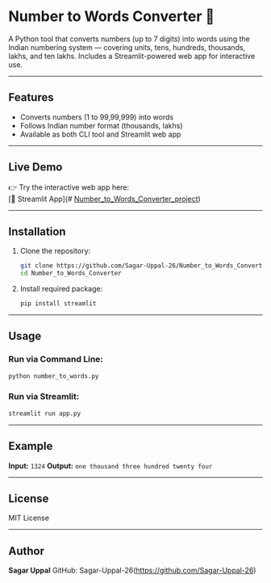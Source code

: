 # Number to Words Converter 🧮

A Python tool that converts numbers (up to 7 digits) into words using the Indian numbering system — covering units, tens, hundreds, thousands, lakhs, and ten lakhs. Includes a Streamlit-powered web app for interactive use.

---

## Features

- Converts numbers (1 to 99,99,999) into words  
- Follows Indian number format (thousands, lakhs)  
- Available as both CLI tool and Streamlit web app

---

## Live Demo

👉 Try the interactive web app here:  
[🔗 Streamlit App](# [Number_to_Words_Converter_project](https://numbertowordsconverterproject.streamlit.app/))

---

## Installation

1. Clone the repository:
   ```bash
   git clone https://github.com/Sagar-Uppal-26/Number_to_Words_Converter.git
   cd Number_to_Words_Converter


2. Install required package:

   ```bash
   pip install streamlit
   ```

---

## Usage

### Run via Command Line:

```bash
python number_to_words.py
```

### Run via Streamlit:

```bash
streamlit run app.py
```

---

## Example

**Input:** `1324`
**Output:** `one thousand three hundred twenty four`

---

## License

MIT License

---

## Author

**Sagar Uppal**
GitHub: Sagar-Uppal-26(https://github.com/Sagar-Uppal-26)

```
